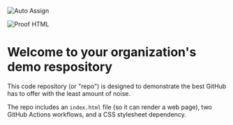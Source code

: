 ![Auto Assign](https://github.com/playdata-final-org/demo-repository/actions/workflows/auto-assign.yml/badge.svg)

![Proof HTML](https://github.com/playdata-final-org/demo-repository/actions/workflows/proof-html.yml/badge.svg)

# Welcome to your organization's demo respository
This code repository (or "repo") is designed to demonstrate the best GitHub has to offer with the least amount of noise.

The repo includes an `index.html` file (so it can render a web page), two GitHub Actions workflows, and a CSS stylesheet dependency.
